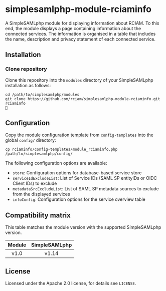 # simplesamlphp-module-rciaminfo

A SimpleSAMLphp module for displaying information about RCIAM. To this end, the module displays a page containing information about the connected services. The information is organised in a table that includes the name, description and privacy statement of each connected service.

## Installation

### Clone repository

Clone this repository into the `modules` directory of your SimpleSAMLphp
installation as follows:

    cd /path/to/simplesamlphp/modules
    git clone https://github.com/rciam/simplesamlphp-module-rciaminfo.git rciaminfo
    🍺

## Configuration

Copy the module configuration template from `config-templates` into the global `config/` directory:

    cp rciaminfo/config-templates/module_rciaminfo.php /path/to/simplesamlphp/config/

The following configuration options are available:

* `store`: Configuration options for database-based service store
* `serviceIdExcludeList`: List of Service IDs (SAML SP entityIDs or OIDC Client IDs) to exclude
* `metadataSrcExcludeList`: List of SAML SP metadata sources to exclude from the displayed services
* `infoConfig`: Configuration options for the service overview table 

## Compatibility matrix

This table matches the module version with the supported SimpleSAMLphp version.

| Module |  SimpleSAMLphp  |
|:------:|:--------------:|
| v1.0   | v1.14          |

## License

Licensed under the Apache 2.0 license, for details see `LICENSE`.
